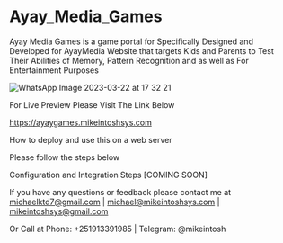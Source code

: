 # Ayay_Media_Games
Ayay Media Games is a game portal for Specifically Designed and Developed for AyayMedia Website that targets Kids and Parents to Test Their Abilities of Memory, Pattern Recognition and as well as For Entertainment Purposes 



![WhatsApp Image 2023-03-22 at 17 32 21](https://user-images.githubusercontent.com/37907891/226960106-79b9a679-1065-4603-bb24-6d5d0843f9ec.jpg)


For Live Preview Please Visit The Link Below

https://ayaygames.mikeintoshsys.com



How to deploy and use this on a web server

Please follow the steps below 

Configuration and Integration Steps [COMING SOON]


If you have any questions or feedback please contact me at
michaelktd7@gmail.com | michael@mikeintoshsys.com | mikeintoshsys@gmail.com

Or Call at Phone: +251913391985 | Telegram: @mikeintosh

